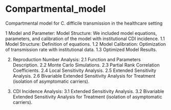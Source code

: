 # Compartmental_model

Compartmental model for C. difficile transmission in the healthcare setting

1 Model and Parameter: Model Structure: We included model equations, parameters, and calibration of the model with institutional CDI incidence.
  1.1 Model Structure: Definition of equations.
  1.2 Model Calibration: Optimization of transmission rate with institutional data.
  1.3 Optimized Model Results.
  
2. Reproduction Number Analysis:
  2.1 Function and Parameters Description.
  2.2 Monte Carlo Simulations.
  2.3 Partial Rank Correlation Coefficients.
  2.4 Local Sensitivity Analysis.
  2.5 Extended Sensitivity Analysis.
  2.6 Bivariable Extended Sensitivity Analysis for Treatment (isolation of asymptomatic carriers).
   
4. CDI Incidence Analysis:
  3.1 Extended Sensitivity Analysis.
  3.2 Bivariable Extended Sensitivity Analysis for Treatment (isolation of asymptomatic carriers).
